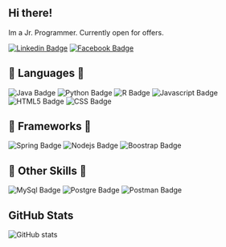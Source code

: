 <h2> Hi there! </h2> 

Im a Jr. Programmer. Currently open for offers. 

[![Linkedin Badge](https://img.shields.io/badge/LinkedIn-0077B5?style=for-the-badge&logo=linkedin&logoColor=white&link=https://www.linkedin.com/in/gabriel-novaes-841803202/)](https://www.linkedin.com/in/gabriel-novaes-841803202/)
[![Facebook Badge](https://img.shields.io/badge/Facebook-1877F2?style=for-the-badge&logo=facebook&logoColor=white&link=https://www.facebook.com/not4t4ll/)](https://www.facebook.com/not4t4ll/)

<h2>  🔹 Languages 🔹 </h2>

![Java Badge](https://img.shields.io/badge/Java-ED8B00?style=for-the-badge&logo=java&logoColor=white/)
![Python Badge](https://img.shields.io/badge/Python-14354C?style=for-the-badge&logo=python&logoColor=white)
![R Badge](https://img.shields.io/badge/R-276DC3?style=for-the-badge&logo=r&logoColor=white)
![Javascript Badge](https://img.shields.io/badge/JavaScript-323330?style=for-the-badge&logo=javascript&logoColor=F7DF1E)
![HTML5 Badge](https://img.shields.io/badge/HTML5-E34F26?style=for-the-badge&logo=html5&logoColor=white)
![CSS Badge](https://img.shields.io/badge/CSS3-1572B6?style=for-the-badge&logo=css3&logoColor=white)

<h2> 🔸 Frameworks 🔸</h2>

![Spring Badge](https://img.shields.io/badge/Spring-6DB33F?style=for-the-badge&logo=spring&logoColor=white)
![Nodejs Badge](https://img.shields.io/badge/Node.js-43853D?style=for-the-badge&logo=node-dot-js&logoColor=white)
![Boostrap Badge](https://img.shields.io/badge/Bootstrap-563D7C?style=for-the-badge&logo=bootstrap&logoColor=white)

<h2> 🔹 Other Skills 🔹</h2>

![MySql Badge](https://img.shields.io/badge/MySQL-00000F?style=for-the-badge&logo=mysql&logoColor=white)
![Postgre Badge](https://img.shields.io/badge/PostgreSQL-316192?style=for-the-badge&logo=postgresql&logoColor=white)
![Postman Badge](https://img.shields.io/badge/Postman-FF6C37?style=for-the-badge&logo=Postman&logoColor=white)
 
 
<h2> GitHub Stats </h2>

![GitHub stats](https://github-readme-stats.vercel.app/api?username=gra-briel&show_icons=true&theme=tokyonight)


